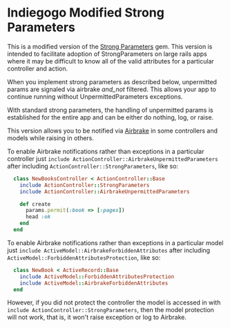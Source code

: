 # Indiegogo Modified Strong Parameters

This is a modified version of the [Strong Parameters]
gem. This version is intended to facilitate adoption of StrongParameters
on large rails apps where it may be difficult to know all of the valid
attributes for a particular controller and action.

When you implement strong parameters as described below, unpermitted
params are signaled via airbrake _and_not_ filtered. This allows your
app to continue running without UnpermittedParameters exceptions.

With standard strong parameters, the handling of unpermitted params is
established for the entire app and can be either do nothing, log, or
raise.

This version allows you to be notified via [Airbrake]
in some controllers and models while raising in others.

To enable Airbrake notifications rather than exceptions in a
particular controller just `include
ActionController::AirbrakeUnpermittedParameters` after including
`ActionController::StrongParameters`, like so:

```ruby
  class NewBooksController < ActionController::Base
    include ActionController::StrongParameters
    include ActionController::AirbrakeUnpermittedParameters

    def create
      params.permit(:book => [:pages])
      head :ok
    end
  end
```

To enable Airbrake notifications rather than exceptions in a
particular model just `include ActiveModel::AirbrakeForbiddenAttributes` after including
`ActiveModel::ForbiddenAttributesProtection`, like so:

```ruby
  class NewBook < ActiveRecord::Base
    include ActiveModel::ForbiddenAttributesProtection
    include ActiveModel::AirbrakeForbiddenAttributes
  end
```

However, if you did not protect the controller the model is accessed in with `include ActionController::StrongParameters`,
then the model protection will not work, that is, it won't raise exception or log to Airbrake.

[Strong Parameters]: https://github.com/rails/strong_parameters
[Airbrake]: https://airbrake.io/
